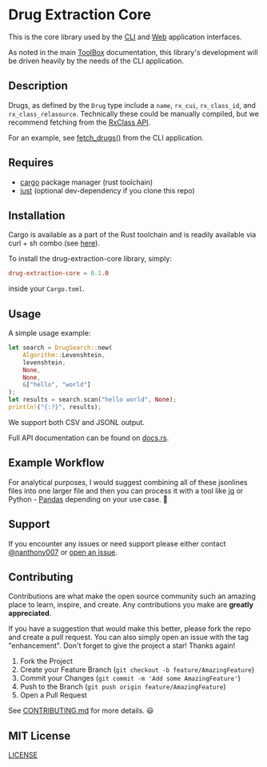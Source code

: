 # Drug Extraction Core

This is the core library used by the [CLI](https://github.com/UK-IPOP/drug-extraction/tree/main/cli) and [Web](https://github.com/UK-IPOP/drug-extraction/tree/main/web) application interfaces.

As noted in the main [ToolBox](https://github.com/UK-IPOP/drug-extraction) documentation, this library's development will be driven heavily by the needs of the CLI application.

## Description

Drugs, as defined by the `Drug` type include a `name`, `rx_cui`, `rx_class_id`, and `rx_class_relasource`. Technically these could be manually compiled, but we recommend fetching from the [RxClass API](https://lhncbc.nlm.nih.gov/RxNav/APIs/RxClassAPIs.html).

For an example, see [fetch_drugs()](https://github.com/UK-IPOP/drug-extraction/blob/67adf274f9493cfefd85c6e00f9ed2329797c113/cli/src/utils.rs#L643) from the CLI application.

## Requires

- [cargo](https://doc.rust-lang.org/cargo/getting-started/installation.html) package manager (rust toolchain)
- [just](https://github.com/casey/just) (optional dev-dependency if you clone this repo)

## Installation

Cargo is available as a part of the Rust toolchain and is readily available via curl + sh combo (see [here](https://doc.rust-lang.org/cargo/getting-started/installation.html)).

To install the drug-extraction-core library, simply:

```toml
drug-extraction-core = 0.1.0
```

inside your `Cargo.toml`.

## Usage

A simple usage example:

```rust
let search = DrugSearch::new(
    Algorithm::Levenshtein,
    levenshtein,
    None,
    None,
    &["hello", "world"]
);
let results = search.scan("hello world", None);
println!("{:?}", results);
```

We support both CSV and JSONL output.

Full API documentation can be found on [docs.rs](https://docs.rs/drug-extraction-core/latest/drug-extraction-core/).

## Example Workflow

For analytical purposes, I would suggest combining all of these jsonlines files into one larger file and then you can process it with a tool like [jq](https://stedolan.github.io/jq/) or Python - [Pandas](https://pandas.pydata.org) depending on your use case. 🙂

## Support

If you encounter any issues or need support please either contact [@nanthony007](<[github.com/](https://github.com/nanthony007)>) or [open an issue](https://github.com/UK-IPOP/drug-extraction/issues/new).

## Contributing

Contributions are what make the open source community such an amazing place to learn, inspire, and create. Any contributions you make are **greatly appreciated**.

If you have a suggestion that would make this better, please fork the repo and create a pull request. You can also simply open an issue with the tag "enhancement".
Don't forget to give the project a star! Thanks again!

1. Fork the Project
2. Create your Feature Branch (`git checkout -b feature/AmazingFeature`)
3. Commit your Changes (`git commit -m 'Add some AmazingFeature'`)
4. Push to the Branch (`git push origin feature/AmazingFeature`)
5. Open a Pull Request

See [CONTRIBUTING.md](CONTRIBUTING.md) for more details. 😃

## MIT License

[LICENSE](LICENSE)
